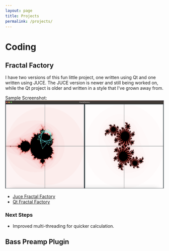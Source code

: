 ```yaml
---
layout: page
title: Projects
permalink: /projects/
---
```


# Coding

## Fractal Factory

I have two versions of this fun little project, one written using Qt and one written using JUCE. The JUCE version is newer and still being worked on, while the Qt project is older and written in a style that I've grown away from. 

Sample Screenshot:
![Screenshot of my FractalFactory App](assets/FractalFactoryJuce-ScreenShot.png)

- [Juce Fractal Factory](https://github.com/thomboggs/FractalFactory_JUCE)
- [Qt Fractal Factory](https://github.com/thomboggs/FractalFactory)

### Next Steps 

- Improved multi-threading for quicker calculation.

## Bass Preamp Plugin